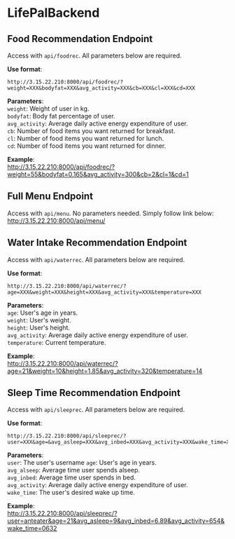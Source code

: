 # LifePalBackend

## Food Recommendation Endpoint

Access with `api/foodrec`. All parameters below are required.

__Use format__:  
```
http://3.15.22.210:8000/api/foodrec/?weight=XXX&bodyfat=XXX&avg_activity=XXX&cb=XXX&cl=XXX&cd=XXX
```

__Parameters__:  
`weight`: Weight of user in kg.  
`bodyfat`: Body fat percentage of user.  
`avg_activity`: Average daily active energy expenditure of user.  
`cb`: Number of food items you want returned for breakfast.  
`cl`: Number of food items you want returned for lunch.  
`cd`: Number of food items you want returned for dinner.

__Example__:  
<http://3.15.22.210:8000/api/foodrec/?weight=55&bodyfat=0.165&avg_activity=300&cb=2&cl=1&cd=1>

## Full Menu Endpoint

Access with `api/menu`. No parameters needed. Simply follow link below:  
<http://3.15.22.210:8000/api/menu/>

## Water Intake Recommendation Endpoint

Access with `api/waterrec`. All parameters below are required.

__Use format__:  
```
http://3.15.22.210:8000/api/waterrec/?age=XXX&weight=XXX&height=XXX&avg_activity=XXX&temperature=XXX
```

__Parameters__:  
`age`: User's age in years.  
`weight`: User's weight.  
`height`: User's height.  
`avg_activity`: Average daily active energy expenditure of user.  
`temperature`: Current temperature.

__Example__:  
<http://3.15.22.210:8000/api/waterrec/?age=21&weight=10&height=1.85&avg_activity=320&temperature=14>

## Sleep Time Recommendation Endpoint

Access with `api/sleeprec`. All parameters below are required.

__Use format__:  
```
http://3.15.22.210:8000/api/sleeprec/?user=XXX&age=&avg_asleep=XXX&avg_inbed=XXX&avg_activity=XXX&wake_time=XXX
```

__Parameters__:  
`user`: The user's username
`age`: User's age in years.  
`avg_alseep`: Average time user spends alseep.  
`avg_inbed`: Average time user spends in bed.  
`avg_activity`: Average daily active energy expenditure of user.  
`wake_time`: The user's desired wake up time.

__Example__:  
<http://3.15.22.210:8000/api/sleeprec/?user=anteater&age=21&avg_asleep=9&avg_inbed=6.89&avg_activity=654&wake_time=0632>

